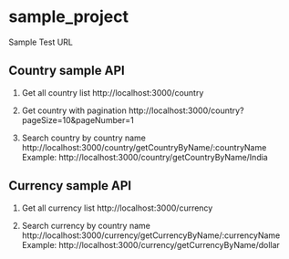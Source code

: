 # sample_project

Sample Test URL

Country sample API
------------------
1. Get all country list
http://localhost:3000/country

2. Get country with pagination
http://localhost:3000/country?pageSize=10&pageNumber=1

3. Search country by country name
http://localhost:3000/country/getCountryByName/:countryName
Example: http://localhost:3000/country/getCountryByName/India

Currency sample API
-------------------

1. Get all currency list
http://localhost:3000/currency

2. Search currency by country name
http://localhost:3000/currency/getCurrencyByName/:currencyName
Example: http://localhost:3000/currency/getCurrencyByName/dollar
